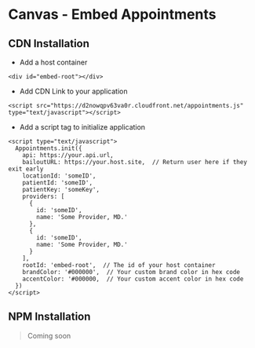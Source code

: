 # Canvas - Embed Appointments

## CDN Installation

- Add a host container

```
<div id="embed-root"></div>
```

- Add CDN Link to your application

```
<script src="https://d2nowqpv63va0r.cloudfront.net/appointments.js" type="text/javascript"></script>
```

- Add a script tag to initialize application

```
<script type="text/javascript">
  Appointments.init({
    api: https://your.api.url,
    bailoutURL: https://your.host.site,  // Return user here if they exit early
    locationId: 'someID',
    patientId: 'someID',
    patientKey: 'someKey',
    providers: [
      {
        id: 'someID',
        name: 'Some Provider, MD.'
      },
      {
        id: 'someID',
        name: 'Some Provider, MD.'
      }
    ],
    rootId: 'embed-root',  // The id of your host container
    brandColor: '#000000',  // Your custom brand color in hex code
    accentColor: '#000000,  // Your custom accent color in hex code
  })
</script>
```

## NPM Installation

> Coming soon
